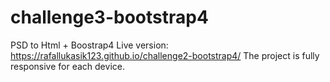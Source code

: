 # challenge3-bootstrap4
PSD to Html + Boostrap4
Live version: https://rafallukasik123.github.io/challenge2-bootstrap4/
The project is fully responsive for each device.
